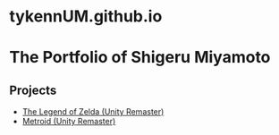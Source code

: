 # tykennUM.github.io
<html>

<!-- TODO: Replace Mr. Miyamoto's name with yours -->
<h1>The Portfolio of Shigeru Miyamoto</h1>

<h2>Projects</h2>

<!-- TODO: Erase one of these two. Replace the 'href' link below with a link to your WebGL build page. -->
<ul>
<li><a href="https://cdn.destructoid.com//ul/317824-zelda%20memes.jpg">The Legend of Zelda (Unity Remaster)</a></li>
<li><a href="https://pre00.deviantart.net/4fa1/th/pre/i/2010/254/0/4/chibi_metroid_by_freak_sider-d2yhe9u.png">Metroid (Unity Remaster)</a></li>
</ul>

<!-- TIP: Rename this file "index.html", and it will become the default landing page whenever someone navigates their browser to your domain. -->
</html>
